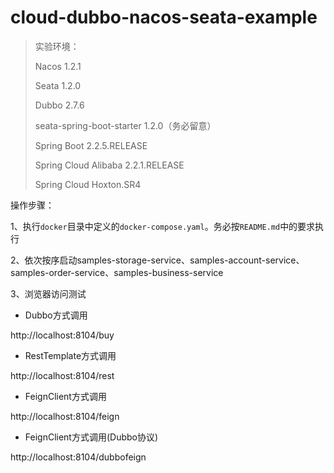 # cloud-dubbo-nacos-seata-example

> 实验环境：
>
> Nacos 1.2.1
>
> Seata 1.2.0
>
> Dubbo 2.7.6
>
> seata-spring-boot-starter 1.2.0（务必留意）
>
> Spring Boot 2.2.5.RELEASE
>
> Spring Cloud Alibaba 2.2.1.RELEASE
>
> Spring Cloud Hoxton.SR4
>


操作步骤：

1、执行`docker`目录中定义的`docker-compose.yaml`。务必按`README.md`中的要求执行

2、依次按序启动samples-storage-service、samples-account-service、samples-order-service、samples-business-service

3、浏览器访问测试

* Dubbo方式调用

http://localhost:8104/buy

* RestTemplate方式调用

http://localhost:8104/rest

* FeignClient方式调用

http://localhost:8104/feign

* FeignClient方式调用(Dubbo协议)

http://localhost:8104/dubbofeign


